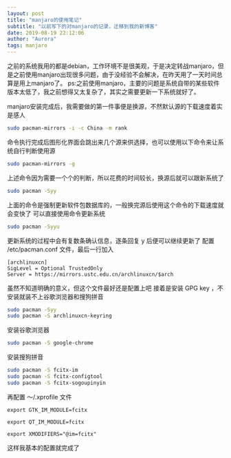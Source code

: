 ```yaml
---
layout: post
title: "manjaro的使用笔记"
subtitle: "以前写下的对manjaro的记录，迁移到我的新博客"
date: 2019-08-19 22:12:06
author: "Aurora"
tags: manjaro
---
```

之前的系统我用的都是debian，工作环境不是很美观，于是决定转战manjaro，但是之前使用manjaro出现很多问题，由于没经验不会解决，在昨天用了一天时间总算是用上manjaro了。
ps:之前使用manjaro，主要的问题是系统自带的某些软件版本太低了，我之前想得又太复杂了，其实之需要更新一下系统就好了。

manjaro安装完成后，我需要做的第一件事便是换源，不然默认源的下载速度着实是感人

``` bash
sudo pacman-mirrors -i -c China -m rank
```

命令执行完成后图形化界面会跳出来几个源来供选择，也可以使用以下命令来让系统自行判断使用源

``` bash
sudo pacman-mirrors -g
```

上述命令因为需要一个个的判断，所以花费的时间较长，换源后就可以跟新系统了

``` bash
sudo pacman -Syy
```

上面的命令是强制更新软件包数据库的，一般换完源后使用这个命令的下载速度就会变快了
可以直接使用命令更新系统

``` bash
sudo pacman -Syyu
```

更新系统的过程中会有复数条确认信息，逐条回复 y 后便可以继续更新了
配置 /etc/pacman.conf 文件，最后一行加入

```
[archlinuxcn]
SigLevel = Optional TrustedOnly
Server = https://mirrors.ustc.edu.cn/archlinuxcn/$arch
```

虽然不知道明确的意义，但这个文件最好还是配置上吧
接着是安装 GPG key ，不安装就装不上谷歌浏览器和搜狗拼音

``` bash
sudo pacman -Syy
sudo pacman -S archlinuxcn-keyring
```

安装谷歌浏览器

``` bash
sudo pacman -S google-chrome
```

安装搜狗拼音

``` bash
sudo pacman -S fcitx-im
sudo pacman -S fcitx-configtool
sudo pacman -S fcitx-sogoupinyin
```

再配置 ～/.xprofile 文件

```
export GTK_IM_MODULE=fcitx

export QT_IM_MODULE=fcitx

export XMODIFIERS="@im=fcitx"
```

这样我基本的配置就完成了
